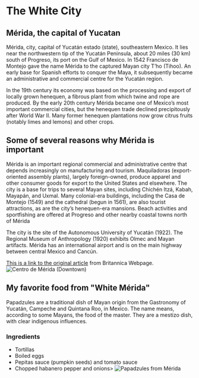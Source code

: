 <h1> The White City </h1>


<h2> Mérida, the capital of Yucatan </h2>

<p1> Mérida, city, capital of Yucatán estado (state), southeastern Mexico.
It lies near the northwestern tip of the Yucatán Peninsula, about 20 miles (30 km) south of Progreso, its port on the Gulf of Mexico.
In 1542 Francisco de Montejo gave the name Mérida to the captured Mayan city T’ho (Tihoo).
An early base for Spanish efforts to conquer the Maya, it subsequently became an administrative and commercial centre for the Yucatán region.
</p1>

<p2> In the 19th century its economy was based on the processing and export of locally grown henequen, a fibrous plant from which twine and rope are produced.
By the early 20th century Mérida became one of Mexico’s most important commercial cities, but the henequen trade declined precipitously after World War II.
Many former henequen plantations now grow citrus fruits (notably limes and lemons) and other crops.
</p2>


<h2> Some of several reasons why Mérida is important </h2>

<p3> Mérida is an important regional commercial and administrative centre that depends increasingly on manufacturing and tourism.
Maquiladoras (export-oriented assembly plants), largely foreign-owned, produce apparel and other consumer goods for export to the United States and elsewhere.
The city is a base for trips to several Mayan sites, including Chichén Itzá, Kabah, Mayapán, and Uxmal.
Many colonial-era buildings, including the Casa de Montejo (1549) and the cathedral (begun in 1561), are also tourist attractions,
as are the city’s henequen-era mansions. Beach activities and sportfishing are offered at Progreso and other nearby coastal towns north of Mérida
</p3>

<p4> The city is the site of the Autonomous University of Yucatán (1922). The Regional Museum of Anthropology (1920) exhibits Olmec and Mayan artifacts.
Mérida has an international airport and is on the main highway between central Mexico and Cancún.
</p4>


<p5>
<a href="https://www.britannica.com/place/Merida-Mexico"> This is a link to the original article</a> from Britannica Webpage.
</p5>

<p6>
<img src="https://en-yucatan.com.mx/fotos/merida/home/merida-yucatan.jpg" alt="Centro de Mérida (Downtown)">
</p6>


<h2> My favorite food from "White Mérida" </h2>

<p7> Papadzules are a traditional dish of Mayan origin from the Gastronomy of Yucatán, Campeche and Quintana Roo, in Mexico.
The name means, according to some Mayans, the food of the master. They are a mestizo dish, with clear indigenous influences.
</p7>

<h3> Ingredients </h3>

<ul>
    <li>Tortillas</li>
    <li>Boiled eggs</li>
    <li>Pepitas sauce (pumpkin seeds) and tomato sauce</li>
    <li>Chopped habanero pepper and onions>

<p8>
<img src="https://media-cdn.tripadvisor.com/media/photo-s/0d/c1/25/f6/papadzules-exotico-platillo.jpg" alt="Papadzules from Mérida">
</p8>
